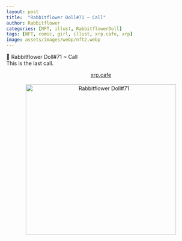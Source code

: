 ```yaml
---
layout: post
title:  "Rabbitflower Doll#71 ~ Call"
author: Rabbitflower
categories: [NFT, illust, RabbitflowerDoll]
tags: [NFT, comic, girl, illust, xrp.cafe, xrp]
image: assets/images/webp/nft2.webp
---
```


💐 Rabbitflower Doll#71 ~ Call  
This is the last call.    
<!--more-->
<div style="text-align: center;"><a target="_blank" href="https://xrp.cafe/nft/000827108D3BB1B5DD412C0BC897016FC961D66C06CB9E9CB0B03AC604DB452C" class="btn btn-primary">xrp.cafe</a></div>  
<br>
<div style="text-align: center;"><img src="https://cdn.xrp.cafe/a3b59797b740-4acf-ae68-34a99f73dc2c91d41596e176-4217-a0ff-45851d72e809b715c119f717-46e3-b75d-94cab920eb40.webp" alt="Rabbitflower Doll#71" width="400px"> </div>

